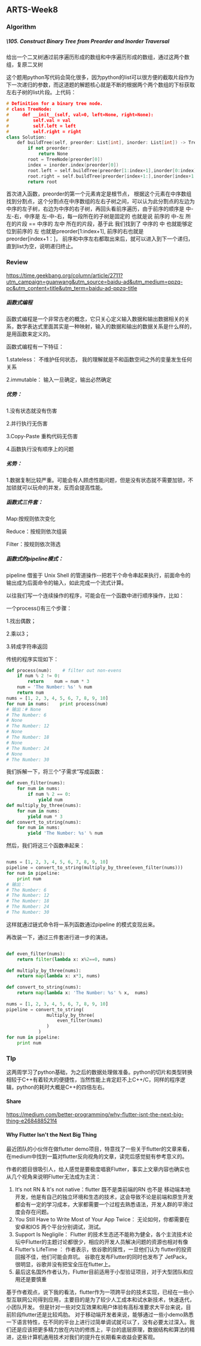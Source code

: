 ## ARTS-Week8



### Algorithm

##### \105. Construct Binary Tree from Preorder and Inorder Traversal

给出一个二叉树通过前序遍历形成的数组和中序遍历形成的数组，通过这两个数组，复原二叉树

这个题用python写代码会简化很多，因为python的list可以很方便的截取片段作为下一次递归的参数，而这道题的解题核心就是不断的根据两个两个数组的下标获取左右子树的list片段。上代码：

```c++
# Definition for a binary tree node.
# class TreeNode:
#     def __init__(self, val=0, left=None, right=None):
#         self.val = val
#         self.left = left
#         self.right = right
class Solution:
    def buildTree(self, preorder: List[int], inorder: List[int]) -> TreeNode:
        if not preorder:
            return None
        root = TreeNode(preorder[0])
        index = inorder.index(preorder[0])
        root.left = self.buildTree(preorder[1:index+1],inorder[0:index])
        root.right = self.buildTree(preorder[index+1:],inorder[index+1:])
        return root
```

首次进入函数，preorder的第一个元素肯定是根节点， 根据这个元素在中序数组找到分割点，这个分割点在中序数组的左右子树之间，可以认为此分割点的左边为中序的左子树，右边为中序的右子树，再回头看前序遍历，由于前序的顺序是 中-左-右，中序是 左-中-右，每一段所在的子树是固定的 也就是说 前序的 中-左 所在的片段 == 中序的 左中 所在的片段，基于此 我们找到了 中序的 中 也就能够定位到前序的 左 也就是preorder[1:index+1], 前序的右也就是 preorder[index+1：]， 前序和中序左右都取出来后，就可以进入到下一个递归，直到list为空，说明递归终止。

### Review

https://time.geekbang.org/column/article/2711?utm_campaign=guanwang&utm_source=baidu-ad&utm_medium=ppzq-pc&utm_content=title&utm_term=baidu-ad-ppzq-title

##### 函数式编程

函数式编程是一个非常古老的概念，它只关心定义输入数据和输出数据相关的关系，数学表达式里面其实是一种映射，输入的数据和输出的数据关系是什么样的，是用函数来定义的。

函数式编程有一下特征：

1.stateless： 不维护任何状态， 我的理解就是不和函数空间之外的变量发生任何关系

2.immutable： 输入一旦确定，输出必然确定

##### 优势：

1.没有状态就没有伤害 

2.并行执行无伤害

3.Copy-Paste 重构代码无伤害

4.函数执行没有顺序上的问题



##### 劣势：

1.数据复制比较严重。可能会有人顾虑性能问题，但是没有状态就不需要加锁，不加锁就可以玩命的并发，反而会提高性能。



##### 函数式三件套：

Map:按规则依次变化

Reduce：按规则依次组装

Filter：按规则依次筛选



##### 函数式的pipeline模式：

pipeline 借鉴于 Unix Shell 的管道操作--把若干个命令串起来执行，前面命令的输出成为后面命令的输入，如此完成一个流式计算。

以往我们写一个连续操作的程序，可能会在一个函数中进行顺序操作，比如：

一个process()有三个步骤：

1.找出偶数；

2.乘以3；

3.转成字符串返回

传统的程序实现如下：

```python
def process(num):    # filter out non-evens    
    if num % 2 != 0:        
        return    num = num * 3    
    num = 'The Number: %s' % num    
    return num 
nums = [1, 2, 3, 4, 5, 6, 7, 8, 9, 10] 
for num in nums:    print process(num)   
# 输出：# None
# The Number: 6
# None
# The Number: 12
# None
# The Number: 18
# None
# The Number: 24
# None
# The Number: 30
```

我们拆解一下，将三个“子需求”写成函数：

```python
def even_filter(nums): 
    for num in nums: 
        if num % 2 == 0: 
            yield num
def multiply_by_three(nums):
    for num in nums:
        yield num * 3
def convert_to_string(nums): 
    for num in nums: 
        yield 'The Number: %s' % num
```

然后，我们将这三个函数串起来：

```python

nums = [1, 2, 3, 4, 5, 6, 7, 8, 9, 10]
pipeline = convert_to_string(multiply_by_three(even_filter(nums)))
for num in pipeline:
    print num
# 输出：
# The Number: 6
# The Number: 12
# The Number: 18
# The Number: 24
# The Number: 30
```

这样就通过链式命令将一系列函数通过pipeline 的模式变现出来。

再改装一下，通过三件套进行进一步的演进。

```python

def even_filter(nums):
    return filter(lambda x: x%2==0, nums)
 
def multiply_by_three(nums):
    return map(lambda x: x*3, nums)
 
def convert_to_string(nums):
    return map(lambda x: 'The Number: %s' % x,  nums)
 
nums = [1, 2, 3, 4, 5, 6, 7, 8, 9, 10]
pipeline = convert_to_string(
               multiply_by_three(
                   even_filter(nums)
               )
            )
for num in pipeline:
    print num
```



### TIp

这两周学习了python基础，为之后的数据处理做准备。python的切片和类型转换相较于C++有着较大的便捷性，当然性能上肯定赶不上C++/C，同样的程序逻辑，python的耗时大概是C++的四倍左右。



#### Share

https://medium.com/better-programming/why-flutter-isnt-the-next-big-thing-e268488521f4

#### Why Flutter Isn't the Next Big Thing

最近团队的小伙伴在做flutter demo项目，特意找了一些关于flutter的文章来看，在medium中找到一篇对flutter反向视角的文章，读完后感觉挺有参考意义的。

作者的题目很吸引人，给人感觉是要极度唱衰Flutter，事实上文章内容也确实也从几个视角来说明Flutter无法成为主流：

1. It‘s not RN & It's not native：flutter 既不是类前端的RN 也不是 移动端本地开发，他是有自己的独立环境和生态的技术，这会导致不论是前端和原生开发都会有一定的学习成本，大家都需要一个过程去熟悉语法，开发人群的平滑过度会存在问题。
2. You Still Have to Write Most of Your App Twice： 无论如何，你都需要在安卓和IOS 两个平台分别调试，测试。
3. Support Is Negligile： Flutter 的技术生态还不能称为健全，各个主流技术论坛中Flutter的主题讨论都很少，相应的开发人员解决问题的资源也相对有像
4. Flutter’s LifeTime ： 作者表示，依谷歌的尿性，一旦他们认为 flutter的投资回报不佳，他们可能会弃坑。 谷歌在发布Flutter的同时也发布了 JetPack，很明显，谷歌并没有把宝全压在flutter上。
5. 最后这名国外作者认为，Flutter目前适用于小型验证项目，对于大型团队和应用还是要慎重

基于作者观点，说下我的看法，flutter作为一项跨平台的技术实现，已经在一些小型互联网公司得到应用，主要目的是为了较少人工成本和试水新技术，快速迭代，小团队开发。 但是针对一些对交互效果和用户体验有高标准要求大平台来说，目前阶段flutter还是比较鸡肋。 对于移动端开发者来说，能够通过一些小demo熟悉一下语言特性，在不同的平台上进行过简单调试就可以了，没有必要太过深入。我们还是应该把更多精力放在内功的修炼上，平台的底层原理，数据结构和算法的精进，这些计算机通用技术对我们的提升在长期看来收益会更客观。